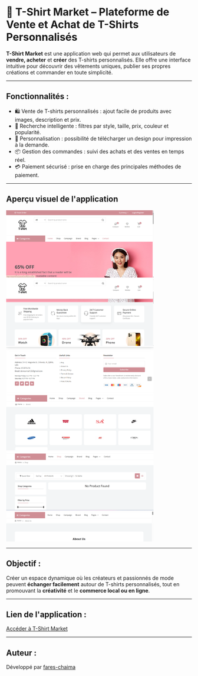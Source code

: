 # 👕 T-Shirt Market – Plateforme de Vente et Achat de T-Shirts Personnalisés

**T-Shirt Market** est une application web qui permet aux utilisateurs de **vendre, acheter** et **créer** des T-shirts personnalisés. Elle offre une interface intuitive pour découvrir des vêtements uniques, publier ses propres créations et commander en toute simplicité.

---

## Fonctionnalités :

- 🛍️ Vente de T-shirts personnalisés : ajout facile de produits avec images, description et prix.
- 🔎 Recherche intelligente : filtres par style, taille, prix, couleur et popularité.
- 🎨 Personnalisation : possibilité de télécharger un design pour impression à la demande.
- 📦 Gestion des commandes : suivi des achats et des ventes en temps réel.
- 💳 Paiement sécurisé : prise en charge des principales méthodes de paiement.

---

## Aperçu visuel de l'application

<img src="images/a.png" alt="Capture 1" width="400"/>
<img src="images/b.png" alt="Capture 2" width="400"/>
<img src="images/c.png" alt="Capture 3" width="400"/>
<img src="images/d.png" alt="Capture 4" width="400"/>
<img src="images/e.png" alt="Capture 5" width="400"/>
<img src="images/f.png" alt="Capture 6" width="400"/>

---

## Objectif :
Créer un espace dynamique où les créateurs et passionnés de mode peuvent **échanger facilement** autour de T-shirts personnalisés, tout en promouvant la **créativité** et le **commerce local ou en ligne**.

---

## Lien de l'application :
[Accéder à T-Shirt Market](https://www.fennecpannel.com/fares/) 

---



## Auteur :
Développé par [fares-chaima](https://github.com/fares-chaima)
